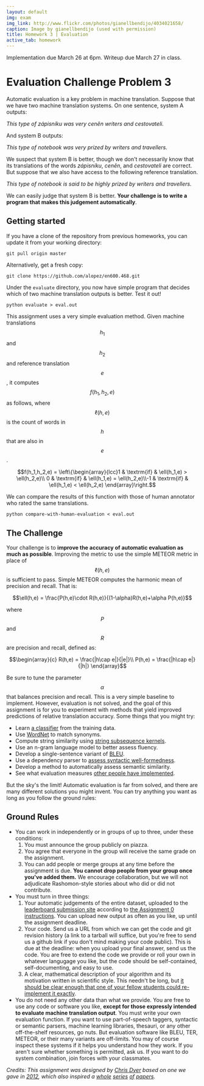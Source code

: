 ```yaml
---
layout: default
img: exam
img_link: http://www.flickr.com/photos/gianellbendijo/4034021658/
caption: Image by gianellbendijo (used with permission)
title: Homework 3 | Evaluation
active_tab: homework
---
```


<div class="alert alert-info">
  Implementation due March 26 at 6pm.
  Writeup due March 27 in class.
</div>

Evaluation <span class="text-muted">Challenge Problem 3</span>
==============================================================

Automatic evaluation is a key problem in machine translation. 
Suppose that we have two machine translation systems. On one 
sentence, system A outputs:

_This type of zápisníku was very ceněn writers and cestovateli._

And system B outputs:

_This type of notebook was very prized by writers and travellers._

We suspect that system B is better, though we don't necessarily
know that its translations of the words _zápisníku_, _ceněn_,
and _cestovateli_ are correct. But suppose that we also have
access to the following reference translation.

_This type of notebook is said to be highly prized by writers and travellers._

We can easily judge that system B is better. __Your challenge is to 
write a program that makes this judgement automatically__.

Getting started
---------------

If you have a clone of the repository from 
previous homeworks, you can update it 
from your working directory:

    git pull origin master

Alternatively, get a fresh copy:

    git clone https://github.com/alopez/en600.468.git

Under the `evaluate` directory, you now have simple program
that decides which of two machine translation outputs is better.
Test it out!

    python evaluate > eval.out

This assignment uses a very simple evaluation method. Given
machine translations $$h_1$$ and $$h_2$$ and reference translation
$$e$$, it computes $$f(h_1, h_2, e)$$ as follows, where $$\ell(h,e)$$ 
is the count of words in $$h$$ that are also in $$e$$.

<center>
$$f(h_1,h_2,e) = \left\{\begin{array}{lcc}1 & \textrm{if} & \ell(h_1,e) > \ell(h_2,e)\\ 0  & \textrm{if} & \ell(h_1,e) = \ell(h_2,e)\\-1  & \textrm{if} & \ell(h_1,e) < \ell(h_2,e) \end{array}\right.$$
</center>

We can compare the results of this function with those of human 
annotator who rated the same translations.

    python compare-with-human-evaluation < eval.out
    
The Challenge
-------------

Your challenge is to __improve the accuracy of automatic evaluation as 
much as possible__. Improving the metric to use the simple METEOR metric
in place of $$\ell(h, e)$$ is sufficient to pass. Simple METEOR computes
the harmonic mean of precision and recall. That is:

<center>
$$\ell(h,e) = \frac{P(h,e)\cdot R(h,e)}{(1-\alpha)R(h,e)+\alpha P(h,e)}$$
</center>

where $$P$$ and $$R$$ are precision and recall, defined as:

<center>
$$\begin{array}{c}
R(h,e) = \frac{|h\cap e|}{|e|}\\
P(h,e) = \frac{|h\cap e|}{|h|}
\end{array}$$
</center>

Be sure to tune the parameter $$\alpha$$ that balances precision and
recall. This is a very simple 
baseline to implement. However, evaluation is not solved,
and the goal of this assignment is for you to experiment with methods
that yield improved predictions of relative translation accuracy. Some
things that you might try:

* Learn [a classifier](http://aclweb.org/anthology//W/W11/W11-2113.pdf) from the training data.
* Use [WordNet](http://wordnet.princeton.edu/) to match synonyms.
* Compute string similarity using [string subsequence kernels](http://jmlr.org/papers/volume2/lodhi02a/lodhi02a.pdf).
* Use an n-gram language model to better assess fluency.
* Develop a single-sentence variant of [BLEU](http://aclweb.org/anthology//P/P02/P02-1040.pdf).
* Use a dependency parser to [assess syntactic well-formedness](http://ssli.ee.washington.edu/people/jgk/dist/metaweb/mtjournal.pdf).
* Develop a method to automatically assess semantic similarity.
* See what evaluation measures [other people have implemented](http://www.statmt.org/wmt10/pdf/wmt10-overview.pdf).

But the sky's the limit! Automatic evaluation is far from solved, and there
are many different solutions you might invent. You can try anything you want 
as long as you follow the ground rules:

Ground Rules
------------

* You can work in independently or in groups of up to three, under these 
  conditions: 
  1. You must announce the group publicly on piazza.
  1. You agree that everyone in the group will receive the same grade on the assignment. 
  1. You can add people or merge groups at any time before the assignment is
     due. **You cannot drop people from your group once you've added them.**
  We encourage collaboration, but we will not adjudicate Rashomon-style 
  stories about who did or did not contribute.
* You must turn in three things:
  1. Your automatic judgements of the entire dataset, uploaded to the [leaderboard submission site](http://jhumtclass.appspot.com) according to <a href="assignment0.html">the Assignment 0 instructions</a>. You can upload new output as often
     as you like, up until the assignment deadline. 
  1. Your code. Send us a URL from which we can get the code and git revision
     history (a link to a tarball will suffice, but you're free to send us a 
     github link if you don't mind making your code public). This is due at the
     deadline: when you upload your final answer, send us the code.
     You are free to extend the code we provide or roll your own in whatever
     langugage you like, but the code should be self-contained, 
     self-documenting, and easy to use. 
  1. A clear, mathematical description of your algorithm and its motivation
     written in scientific style. This needn't be long, but [it should be
     clear enough that one of your fellow students could re-implement it 
     exactly](hw-writing-exercise.html).
*  You do not need any other data than what we provide. You are
   free to use any code or software you like, __except for those
   expressly intended to evaluate machine translation output__. 
   You must write your own evaluation function. If you want to use 
   part-of-speech taggers, syntactic or semantic parsers, machine
   learning libraries, thesauri, or any other off-the-shelf resources,
   go nuts. But evaluation software like BLEU, TER, METEOR, or their
   many variants are off-limits. You may of course inspect these systems 
   if it helps you understand how they work. If you aren't sure whether 
   something is permitted, ask us. If you want to do system combination, 
   join forces with your classmates.

*Credits: This assignment was designed by [Chris Dyer](http://www.cs.cmu.edu/~cdyer)
 based on one we gave in [2012](http://mt-class.org/past/jhu/2012/hw3.html), which also inspired a 
 [whole](http://aclweb.org/anthology//W/W12/W12-3101.pdf)
 [series](http://aclweb.org/anthology//W/W12/W12-3102.pdf) 
 [of](http://hltc.cs.ust.hk/iwslt/proceedings/paper_34.pdf) 
 [papers](http://aclweb.org/anthology//P/P13/P13-1139.pdf).*
